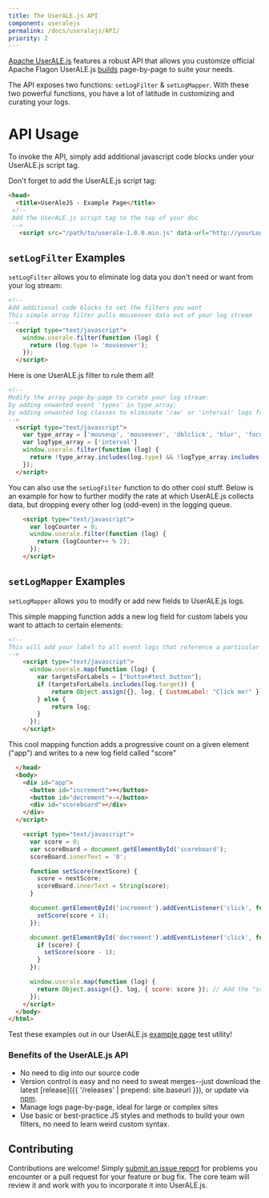 ```yaml
---
title: The UserALE.js API
component: useralejs
permalink: /docs/useralejs/API/
priority: 2
---
```


[Apache UserALE.js](https://github.com/apache/incubator-flagon-useralejs) features a robust API that allows you 
customize official Apache Flagon UserALE.js [builds](https://github.com/apache/incubator-flagon-useralejs/tree/master/build) page-by-page to suite your needs.

The API exposes two functions: `setLogFilter` & `setLogMapper`. With these two powerful functions, you have a lot of 
latitude in customizing and curating your logs.

# API Usage

To invoke the API, simply add additional javascript code blocks under your UserALE.js script tag.

Don't forget to add the UserALE.js script tag:


```html
<head>
  <title>UserAleJS - Example Page</title>
 <!--
 Add the UserALE.js script tag to the top of your doc
 -->
   <script src="/path/to/userale-1.0.0.min.js" data-url="http://yourLoggingUrl"></script>
```


## `setLogFilter` Examples

`setLogFilter` allows you to eliminate log data you don't need or want from your log stream:


```html
<!--
Add additional code blocks to set the filters you want
This simple array filter pulls mouseover data out of your log stream
-->
  <script type="text/javascript">
    window.userale.filter(function (log) {
      return (log.type != 'mouseover');
    });
  </script>
```


Here is one UserALE.js filter to rule them all!


```html
<!-- 
Modify the array page-by-page to curate your log stream:
by adding unwanted event 'types' in type_array;
by adding unwanted log classes to eliminate 'raw' or 'interval' logs from your stream.
-->
  <script type="text/javascript">
    var type_array = ['mouseup', 'mouseover', 'dblclick', 'blur', 'focus']
    var logType_array = ['interval']
    window.userale.filter(function (log) {
      return !type_array.includes(log.type) && !logType_array.includes(log.logType);
    });
  </script>
```


You can also use the `setLogFilter` function to do other cool stuff. Below is an example for how to further modify the 
rate at which UserALE.js collects data, but dropping every other log (odd-even) in the logging queue. 


```html
    <script type="text/javascript">
      var logCounter = 0;
      window.userale.filter(function (log) {
        return (logCounter++ % 2);
      });
    </script>
```


## `setLogMapper` Examples

`setLogMapper` allows you to modify or add new fields to UserALE.js logs.

This simple mapping function adds a new log field for custom labels you want to attach to certain elements: 


```html
<!--
This will add your label to all event logs that reference a particular DOM target.
-->
    <script type="text/javascript">
      window.userale.map(function (log) {
        var targetsForLabels = ["button#test_button"];
        if (targetsForLabels.includes(log.target)) {
            return Object.assign({}, log, { CustomLabel: "Click me!" });
        } else {
            return log;  
        } 
      });
    </script>
```


This cool mapping function adds a progressive count on a given element ("app") and writes to a new log field 
called "score"


```html
  </head>
  <body>
    <div id="app">
      <button id="increment">+</button>
      <button id="decrement">-</button>
      <div id="scoreboard"></div>
    </div>
  </script> 

    <script type="text/javascript">
      var score = 0;
      var scoreBoard = document.getElementById('scoreboard');
      scoreBoard.innerText = '0';

      function setScore(nextScore) {
        score = nextScore;
        scoreBoard.innerText = String(score);
      }

      document.getElementById('increment').addEventListener('click', function () {
        setScore(score + 1);
      });

      document.getElementById('decrement').addEventListener('click', function () {
        if (score) {
          setScore(score - 1);
        }
      });

      window.userale.map(function (log) {
        return Object.assign({}, log, { score: score }); // Add the "score" property to the log
      });
    </script>
  </body>
</html>

```


Test these examples out in our UserALE.js [example page](https://github.com/apache/incubator-flagon-useralejs/blob/master/example/index.html) test utility!

### Benefits of the UserALE.js API
 * No need to dig into our source code
 * Version control is easy and no need to sweat merges--just download the latest [release]({{ '/releases' | prepend: site.baseurl }}), 
    or update via [npm](https://www.npmjs.com/package/flagon-userale).
 * Manage logs page-by-page, ideal for large or complex sites
 * Use basic or best-practice JS styles and methods to build your own filters, no need to learn weird custom syntax.

## Contributing

Contributions are welcome!  Simply [submit an issue report](https://issues.apache.org/jira/browse/FLAGON) for problems 
you encounter or a pull request for your feature or bug fix.  The core team will review it and work with you to 
incorporate it into UserALE.js.